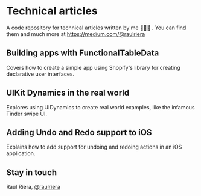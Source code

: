 # Technical articles
A code repository for technical articles written by me 👨🏻‍💻 . You can find them and much more at https://medium.com/@raulriera

## Building apps with FunctionalTableData
Covers how to create a simple app using Shopify's library for creating declarative user interfaces.

## UIKit Dynamics in the real world
Explores using UIDynamics to create real world examples, like the infamous Tinder swipe UI.

## Adding Undo and Redo support to iOS
Explains how to add support for undoing and redoing actions in an iOS application.

## Stay in touch
Raul Riera, [@raulriera](http://twitter.com/raulriera)
